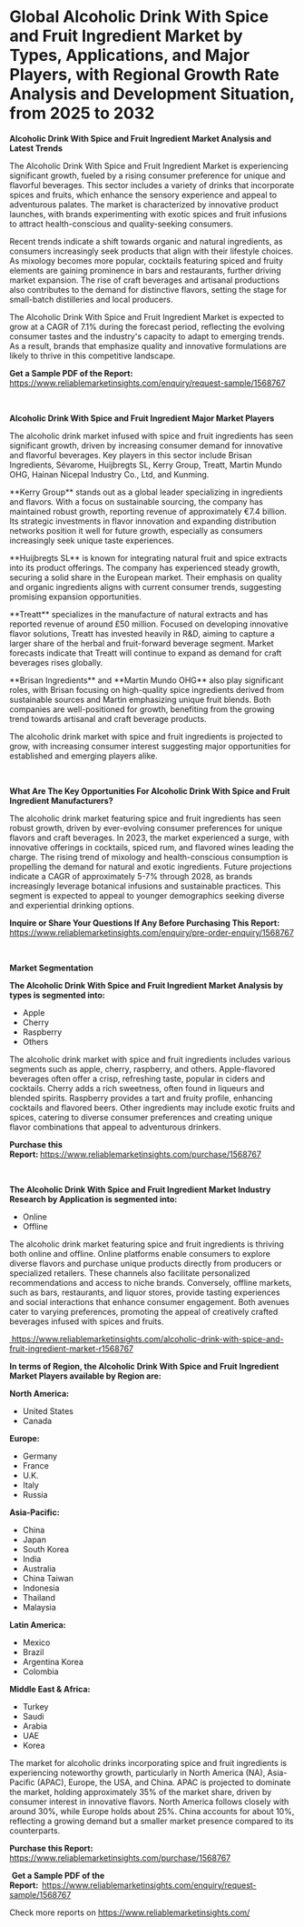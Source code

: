 <p><h1>Global Alcoholic Drink With Spice and Fruit Ingredient Market by Types, Applications, and Major Players, with Regional Growth Rate Analysis and Development Situation, from 2025 to 2032</h1></p><p><strong>Alcoholic Drink With Spice and Fruit Ingredient Market Analysis and Latest Trends</strong></p>
<p><p>The Alcoholic Drink With Spice and Fruit Ingredient Market is experiencing significant growth, fueled by a rising consumer preference for unique and flavorful beverages. This sector includes a variety of drinks that incorporate spices and fruits, which enhance the sensory experience and appeal to adventurous palates. The market is characterized by innovative product launches, with brands experimenting with exotic spices and fruit infusions to attract health-conscious and quality-seeking consumers.</p><p>Recent trends indicate a shift towards organic and natural ingredients, as consumers increasingly seek products that align with their lifestyle choices. As mixology becomes more popular, cocktails featuring spiced and fruity elements are gaining prominence in bars and restaurants, further driving market expansion. The rise of craft beverages and artisanal productions also contributes to the demand for distinctive flavors, setting the stage for small-batch distilleries and local producers.</p><p>The Alcoholic Drink With Spice and Fruit Ingredient Market is expected to grow at a CAGR of 7.1% during the forecast period, reflecting the evolving consumer tastes and the industry's capacity to adapt to emerging trends. As a result, brands that emphasize quality and innovative formulations are likely to thrive in this competitive landscape.</p></p>
<p><strong>Get a Sample PDF of the Report:&nbsp;</strong> <a href="https://www.reliablemarketinsights.com/enquiry/request-sample/1568767?utm_campaign=3286&utm_medium=2&utm_source=Github&utm_content=ia&utm_term=25032025&utm_id=alcoholic-drink-with-spice-and-fruit-ingredient">https://www.reliablemarketinsights.com/enquiry/request-sample/1568767</a></p>
<p>&nbsp;</p>
<p><strong>Alcoholic Drink With Spice and Fruit Ingredient Major Market Players</strong></p>
<p><p>The alcoholic drink market infused with spice and fruit ingredients has seen significant growth, driven by increasing consumer demand for innovative and flavorful beverages. Key players in this sector include Brisan Ingredients, Sévarome, Huijbregts SL, Kerry Group, Treatt, Martin Mundo OHG, Hainan Nicepal Industry Co., Ltd, and Kunming.</p><p>**Kerry Group** stands out as a global leader specializing in ingredients and flavors. With a focus on sustainable sourcing, the company has maintained robust growth, reporting revenue of approximately €7.4 billion. Its strategic investments in flavor innovation and expanding distribution networks position it well for future growth, especially as consumers increasingly seek unique taste experiences.</p><p>**Huijbregts SL** is known for integrating natural fruit and spice extracts into its product offerings. The company has experienced steady growth, securing a solid share in the European market. Their emphasis on quality and organic ingredients aligns with current consumer trends, suggesting promising expansion opportunities.</p><p>**Treatt** specializes in the manufacture of natural extracts and has reported revenue of around £50 million. Focused on developing innovative flavor solutions, Treatt has invested heavily in R&D, aiming to capture a larger share of the herbal and fruit-forward beverage segment. Market forecasts indicate that Treatt will continue to expand as demand for craft beverages rises globally.</p><p>**Brisan Ingredients** and **Martin Mundo OHG** also play significant roles, with Brisan focusing on high-quality spice ingredients derived from sustainable sources and Martin emphasizing unique fruit blends. Both companies are well-positioned for growth, benefiting from the growing trend towards artisanal and craft beverage products.</p><p>The alcoholic drink market with spice and fruit ingredients is projected to grow, with increasing consumer interest suggesting major opportunities for established and emerging players alike.</p></p>
<p>&nbsp;</p>
<p><strong>What Are The Key Opportunities For Alcoholic Drink With Spice and Fruit Ingredient Manufacturers?</strong></p>
<p><p>The alcoholic drink market featuring spice and fruit ingredients has seen robust growth, driven by ever-evolving consumer preferences for unique flavors and craft beverages. In 2023, the market experienced a surge, with innovative offerings in cocktails, spiced rum, and flavored wines leading the charge. The rising trend of mixology and health-conscious consumption is propelling the demand for natural and exotic ingredients. Future projections indicate a CAGR of approximately 5-7% through 2028, as brands increasingly leverage botanical infusions and sustainable practices. This segment is expected to appeal to younger demographics seeking diverse and experiential drinking options.</p></p>
<p><strong>Inquire or Share Your Questions If Any Before Purchasing This Report:</strong> <a href="https://www.reliablemarketinsights.com/enquiry/pre-order-enquiry/1568767?utm_campaign=3286&utm_medium=2&utm_source=Github&utm_content=ia&utm_term=25032025&utm_id=alcoholic-drink-with-spice-and-fruit-ingredient">https://www.reliablemarketinsights.com/enquiry/pre-order-enquiry/1568767</a></p>
<p>&nbsp;</p>
<p><strong>Market Segmentation</strong></p>
<p><strong>The Alcoholic Drink With Spice and Fruit Ingredient Market Analysis by types is segmented into:</strong></p>
<p><ul><li>Apple</li><li>Cherry</li><li>Raspberry</li><li>Others</li></ul></p>
<p><p>The alcoholic drink market with spice and fruit ingredients includes various segments such as apple, cherry, raspberry, and others. Apple-flavored beverages often offer a crisp, refreshing taste, popular in ciders and cocktails. Cherry adds a rich sweetness, often found in liqueurs and blended spirits. Raspberry provides a tart and fruity profile, enhancing cocktails and flavored beers. Other ingredients may include exotic fruits and spices, catering to diverse consumer preferences and creating unique flavor combinations that appeal to adventurous drinkers.</p></p>
<p><strong>Purchase this Report:&nbsp;</strong><a href="https://www.reliablemarketinsights.com/purchase/1568767?utm_campaign=3286&utm_medium=2&utm_source=Github&utm_content=ia&utm_term=25032025&utm_id=alcoholic-drink-with-spice-and-fruit-ingredient">https://www.reliablemarketinsights.com/purchase/1568767</a></p>
<p>&nbsp;</p>
<p><strong>The Alcoholic Drink With Spice and Fruit Ingredient Market Industry Research by Application is segmented into:</strong></p>
<p><ul><li>Online</li><li>Offline</li></ul></p>
<p><p>The alcoholic drink market featuring spice and fruit ingredients is thriving both online and offline. Online platforms enable consumers to explore diverse flavors and purchase unique products directly from producers or specialized retailers. These channels also facilitate personalized recommendations and access to niche brands. Conversely, offline markets, such as bars, restaurants, and liquor stores, provide tasting experiences and social interactions that enhance consumer engagement. Both avenues cater to varying preferences, promoting the appeal of creatively crafted beverages infused with spices and fruits.</p></p>
<p><a href="https://www.reliablemarketinsights.com/alcoholic-drink-with-spice-and-fruit-ingredient-market-r1568767?utm_campaign=3286&utm_medium=2&utm_source=Github&utm_content=ia&utm_term=25032025&utm_id=alcoholic-drink-with-spice-and-fruit-ingredient">&nbsp;https://www.reliablemarketinsights.com/alcoholic-drink-with-spice-and-fruit-ingredient-market-r1568767</a></p>
<p><strong>In terms of Region, the Alcoholic Drink With Spice and Fruit Ingredient Market Players available by Region are:</strong></p>
<p>
    <p> <strong> North America: </strong>
        <ul>
            <li>United States</li>
            <li>Canada</li>
        </ul>
        </p> 
    <p> <strong> Europe: </strong>
        <ul>
            <li>Germany</li>
            <li>France</li>
            <li>U.K.</li>
            <li>Italy</li>
            <li>Russia</li>
        </ul>
        </p> 
    <p> <strong> Asia-Pacific: </strong>
        <ul>
            <li>China</li>
            <li>Japan</li>
            <li>South Korea</li>
            <li>India</li>
            <li>Australia</li>
            <li>China Taiwan</li>
            <li>Indonesia</li>
            <li>Thailand</li>
            <li>Malaysia</li>
        </ul>
        </p> 
    <p> <strong> Latin America: </strong>
        <ul>
            <li>Mexico</li>
            <li>Brazil</li>
            <li>Argentina Korea</li>
            <li>Colombia</li>
        </ul>
        </p> 
    <p> <strong> Middle East & Africa: </strong>
        <ul>
            <li>Turkey</li>
            <li>Saudi</li>
            <li>Arabia</li>
            <li>UAE</li>
            <li>Korea</li>
        </ul>
    </p>
    </p>
<p><p>The market for alcoholic drinks incorporating spice and fruit ingredients is experiencing noteworthy growth, particularly in North America (NA), Asia-Pacific (APAC), Europe, the USA, and China. APAC is projected to dominate the market, holding approximately 35% of the market share, driven by consumer interest in innovative flavors. North America follows closely with around 30%, while Europe holds about 25%. China accounts for about 10%, reflecting a growing demand but a smaller market presence compared to its counterparts.</p></p>
<p><strong>Purchase this Report: </strong><a href="https://www.reliablemarketinsights.com/purchase/1568767?utm_campaign=3286&utm_medium=2&utm_source=Github&utm_content=ia&utm_term=25032025&utm_id=alcoholic-drink-with-spice-and-fruit-ingredient">https://www.reliablemarketinsights.com/purchase/1568767</a></p>
<p>&nbsp;<strong>Get a Sample PDF of the Report:&nbsp;&nbsp;</strong><a href="https://www.reliablemarketinsights.com/enquiry/request-sample/1568767?utm_campaign=3286&utm_medium=2&utm_source=Github&utm_content=ia&utm_term=25032025&utm_id=alcoholic-drink-with-spice-and-fruit-ingredient">https://www.reliablemarketinsights.com/enquiry/request-sample/1568767</a></p>
<p><strong></strong></p>
<p>Check more reports on <a href="https://www.reliablemarketinsights.com/?utm_campaign=3286&utm_medium=2&utm_source=Github&utm_content=ia&utm_term=25032025&utm_id=alcoholic-drink-with-spice-and-fruit-ingredient">https://www.reliablemarketinsights.com/</a></p>